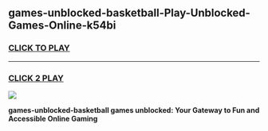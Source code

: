 
## games-unblocked-basketball-Play-Unblocked-Games-Online-k54bi
<h3>
<a href="https://premium76.site?title=games-unblocked-basketball&ref=25A">CLICK TO PLAY</a></h3>
<hr>

<h3>
<a href="https://premium76.site?title=games-unblocked-basketball&ref=25A">CLICK 2 PLAY</a>
  
</h3>

<a href="https://premium76.site?title=games-unblocked-basketball&ref=25A"><img src="https://clearcache.store/games.png"></a>


**games-unblocked-basketball games unblocked: Your Gateway to Fun and Accessible Online Gaming**
